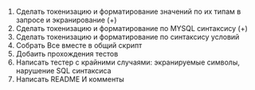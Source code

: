 1. Сделать токенизацию и форматирование значений по их типам в запросе и экранирование (+)
2. Сделать токенизацию и форматирование по MYSQL синтаксису (+)
3. Сделать токенизацию и форматирование по синтаксису условий
4. Собрать Все вместе в общий скрипт
5. Добаить прохождения тестов
6. Написать тестер с крайними случаями: экранируемые символы, нарушение SQL синтаксиса
7. Написать README И комменты